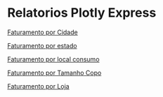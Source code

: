 # Relatorios Plotly Express

<a href="https://thiagoleite30.github.io/relatorios_vendas/faturamento por cidade.html">Faturamento por Cidade</a>

<a href="https://thiagoleite30.github.io/relatorios_vendas/faturamento%20por%20estado.html">Faturamento por estado</a>

<a href="https://thiagoleite30.github.io/relatorios_vendas/faturamento por local_consumo.html">Faturamento por local consumo</a>

<a href="https://thiagoleite30.github.io/relatorios_vendas/faturamento por tamanho.html">Faturamento por Tamanho Copo</a>

<a href="https://thiagoleite30.github.io/relatorios_vendas/faturamento por loja.html">Faturamento por Loja</a>



